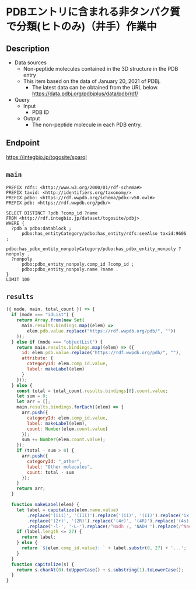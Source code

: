 # PDBエントリに含まれる非タンパク質で分類(ヒトのみ)（井手）作業中

## Description
 
- Data sources
    - Non-peptide molecules contained in the 3D structure in the PDB entry
    - This item based on the data of January 20, 2021 of PDBj. 
        - The latest data can be obtained from the URL below. https://data.pdbj.org/pdbjplus/data/pdb/rdf/
- Query
    - Input
        - PDB ID
    - Output
        - The non-peptide molecule in each PDB entry.

## Endpoint

https://integbio.jp/togosite/sparql

## `main`
```sparql
PREFIX rdfs: <http://www.w3.org/2000/01/rdf-schema#>
PREFIX taxid: <http://identifiers.org/taxonomy/>
PREFIX pdbo: <https://rdf.wwpdb.org/schema/pdbx-v50.owl#>
PREFIX pdb: <https://rdf.wwpdb.org/pdb/>

SELECT DISTINCT ?pdb ?comp_id ?name
FROM <http://rdf.integbio.jp/dataset/togosite/pdbj>
WHERE {
  ?pdb a pdbo:datablock ;
      pdbo:has_entityCategory/pdbo:has_entity/rdfs:seeAlso taxid:9606 ;
      pdbo:has_pdbx_entity_nonpolyCategory/pdbo:has_pdbx_entity_nonpoly ?nonpoly .
  ?nonpoly
      pdbo:pdbx_entity_nonpoly.comp_id ?comp_id ;
      pdbo:pdbx_entity_nonpoly.name ?name .
}
LIMIT 100
```


## `results`

```javascript
({ mode, main, total_count }) => {
  if (mode === "idList") {
    return Array.from(new Set(
      main.results.bindings.map((elem) =>
        elem.pdb.value.replace("https://rdf.wwpdb.org/pdb/", ""))
    ));
  } else if (mode === "objectList") {
    return main.results.bindings.map((elem) => ({ 
      id: elem.pdb.value.replace("https://rdf.wwpdb.org/pdb/", ""), 
      attribute: {
        categoryId: elem.comp_id.value,
        label: makeLabel(elem)
      }
    }));
  } else {
    const total = total_count.results.bindings[0].count.value;
    let sum = 0;
    let arr = [];
    main.results.bindings.forEach((elem) => {
      arr.push({
        categoryId: elem.comp_id.value,
        label: makeLabel(elem),
        count: Number(elem.count.value)
      });
      sum += Number(elem.count.value);
    });
    if (total - sum > 0) {
      arr.push({
        categoryId: "_other",
        label: "Other molecules",
        count: total - sum
      });
    }
    return arr;
  }

  function makeLabel(elem) {
    let label = capitalize(elem.name.value)
        .replace('(iii)', '(III)').replace('(ii)', '(II)').replace('ix', 'IX')
        .replace('(2r)', '(2R)').replace('(4r)', '(4R)').replace('(4s)', '(4S)').replace('(9z)', '(9Z)').replace('(n-', '(N-')
        .replace('-l-', '-L-').replace(/^Nadh /, 'NADH ').replace(/^Nadph /, 'NADPH ').replace(/ fe$/, ' Fe').replace(/^Fe2\/s2/, 'Fe2/S2');
    if (label.length <= 27) {
      return label;
    } else {
      return `${elem.comp_id.value}: ` + label.substr(0, 27) + '...';
    }
  }
  function capitalize(s) {
    return s.charAt(0).toUpperCase() + s.substring(1).toLowerCase();
  }
}
```